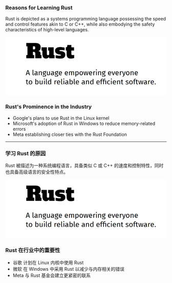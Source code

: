 ### Reasons for Learning Rust

Rust is depicted as a systems programming language possessing the speed and control features akin to C or C++, while also embodying the safety characteristics of high-level languages.

<p align="center">
  <img width="500" src="./assets/rust.png">
</p>

### Rust's Prominence in the Industry

- Google's plans to use Rust in the Linux kernel
- Microsoft's adoption of Rust in Windows to reduce memory-related errors
- Meta establishing closer ties with the Rust Foundation

---

### 学习 Rust 的原因

Rust 被描述为一种系统编程语言，具备类似 C 或 C++ 的速度和控制特性，同时也具备高级语言的安全性特点。

<p align="center">
  <img width="500" src="./assets/rust.png">
</p>

### Rust 在行业中的重要性

- 谷歌 计划在 Linux 内核中使用 Rust
- 微软 在 Windows 中采用 Rust 以减少与内存相关的错误
- Meta 与 Rust 基金会建立更紧密的联系
